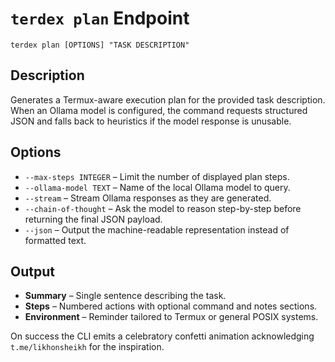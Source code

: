 # `terdex plan` Endpoint

```
terdex plan [OPTIONS] "TASK DESCRIPTION"
```

## Description

Generates a Termux-aware execution plan for the provided task description. When
an Ollama model is configured, the command requests structured JSON and falls
back to heuristics if the model response is unusable.

## Options

- `--max-steps INTEGER` – Limit the number of displayed plan steps.
- `--ollama-model TEXT` – Name of the local Ollama model to query.
- `--stream` – Stream Ollama responses as they are generated.
- `--chain-of-thought` – Ask the model to reason step-by-step before returning
  the final JSON payload.
- `--json` – Output the machine-readable representation instead of formatted
  text.

## Output

- **Summary** – Single sentence describing the task.
- **Steps** – Numbered actions with optional command and notes sections.
- **Environment** – Reminder tailored to Termux or general POSIX systems.

On success the CLI emits a celebratory confetti animation acknowledging
`t.me/likhonsheikh` for the inspiration.

